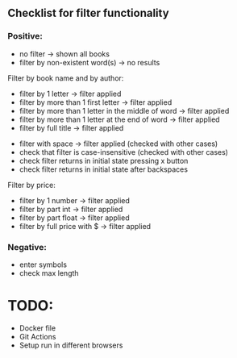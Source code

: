 ## Checklist for filter functionality

### Positive:
+ no filter -> shown all books
+ filter by non-existent word(s) -> no results

Filter by book name and by author:
+ filter by 1 letter -> filter applied
+ filter by more than 1 first letter -> filter applied
+ filter by more than 1 letter in the middle of word -> filter applied
+ filter by more than 1 letter at the end of word -> filter applied
+ filter by full title -> filter applied
- filter with space -> filter applied (checked with other cases)
- check that filter is case-insensitive (checked with other cases)
- check filter returns in initial state pressing x button
- check filter returns in initial state after backspaces

Filter by price:
- filter by 1 number -> filter applied
- filter by part int -> filter applied
- filter by part float -> filter applied
- filter by full price with $ -> filter applied
### Negative:
- enter symbols
- check max length


# TODO:
- Docker file
- Git Actions
- Setup run in different browsers
